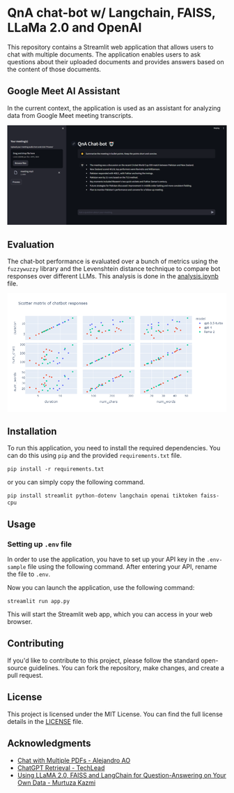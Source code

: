 # QnA chat-bot w/ Langchain, FAISS, LLaMa 2.0 and OpenAI

This repository contains a Streamlit web application that allows users to chat with multiple documents. The application enables users to ask questions about their uploaded documents and provides answers based on the content of those documents.

## Google Meet AI Assistant

In the current context, the application is used as an assistant for analyzing data from Google Meet meeting transcripts.

![sample.png](./images/sample.png)

## Evaluation

The chat-bot performance is evaluated over a bunch of metrics using the `fuzzywuzzy` library and the Levenshtein distance technique to compare bot responses over different LLMs. This analysis is done in the [analysis.ipynb](./notebooks/analysis.ipynb) file.

![scatter_matrix.png](./images/plots/response_scatter_matrix.png)

## Installation

To run this application, you need to install the required dependencies. You can do this using `pip` and the provided `requirements.txt` file.
```
pip install -r requirements.txt
```
or you can simply copy the following command.
```
pip install streamlit python-dotenv langchain openai tiktoken faiss-cpu
```

## Usage

### Setting up `.env` file

In order to use the application, you have to set up your API key in the `.env-sample` file using the following command. After entering your API, rename the file to `.env`.

Now you can launch the application, use the following command:
```
streamlit run app.py
```
This will start the Streamlit web app, which you can access in your web browser.

## Contributing

If you'd like to contribute to this project, please follow the standard open-source guidelines. You can fork the repository, make changes, and create a pull request.

## License

This project is licensed under the MIT License. You can find the full license details in the [LICENSE](LICENSE) file.

## Acknowledgments

- [Chat with Multiple PDFs - Alejandro AO](https://github.com/alejandro-ao/ask-multiple-pdfs)
- [ChatGPT Retrieval - TechLead](https://github.com/techleadhd/chatgpt-retrieval/tree/main)
- [Using LLaMA 2.0, FAISS and LangChain for Question-Answering on Your Own Data - Murtuza Kazmi](https://medium.com/@murtuza753/using-llama-2-0-faiss-and-langchain-for-question-answering-on-your-own-data-682241488476)